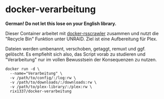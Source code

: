 # docker-verarbeitung

**German! Do not let this lose on your English library.**

Dieser Container arbeitet mit [docker-rsscrawler](https://github.com/rix1337/docker-rsscrawler) zusammen und nutzt die "Recycle Bin" Funktion unter UNRAID. Ziel ist eine Aufbereitung für Plex.

Dateien werden umbenannt, verschoben, getaggt, remuxt und ggf. gelöscht. Es empfiehlt sich also, das Script vorab zu studieren und "Verarbeitung" nur im vollen Bewusstsein der Konsequenzen zu nutzen.

```
docker run -d \
  --name="Verarbeitung" \
  -v /path/to/config/:/log:rw \
  -v /path/to/downloads/:/downloads:rw \
  -v /path/to/plex-library/:/plex:rw \
  rix1337/docker-verarbeitung
  ```
